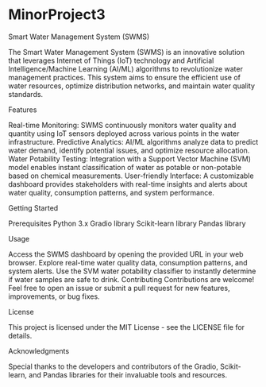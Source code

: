 # MinorProject3
Smart Water Management System (SWMS)

The Smart Water Management System (SWMS) is an innovative solution that leverages Internet of Things (IoT) technology and Artificial Intelligence/Machine Learning (AI/ML) algorithms to revolutionize water management practices. This system aims to ensure the efficient use of water resources, optimize distribution networks, and maintain water quality standards.

Features

Real-time Monitoring: SWMS continuously monitors water quality and quantity using IoT sensors deployed across various points in the water infrastructure.
Predictive Analytics: AI/ML algorithms analyze data to predict water demand, identify potential issues, and optimize resource allocation.
Water Potability Testing: Integration with a Support Vector Machine (SVM) model enables instant classification of water as potable or non-potable based on chemical measurements.
User-friendly Interface: A customizable dashboard provides stakeholders with real-time insights and alerts about water quality, consumption patterns, and system performance.

Getting Started

Prerequisites
Python 3.x
Gradio library
Scikit-learn library
Pandas library

Usage

Access the SWMS dashboard by opening the provided URL in your web browser.
Explore real-time water quality data, consumption patterns, and system alerts.
Use the SVM water potability classifier to instantly determine if water samples are safe to drink.
Contributing
Contributions are welcome! Feel free to open an issue or submit a pull request for new features, improvements, or bug fixes.

License

This project is licensed under the MIT License - see the LICENSE file for details.

Acknowledgments

Special thanks to the developers and contributors of the Gradio, Scikit-learn, and Pandas libraries for their invaluable tools and resources.

